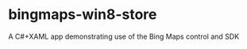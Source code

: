 bingmaps-win8-store
===================

A C#+XAML app demonstrating use of the Bing Maps control and SDK